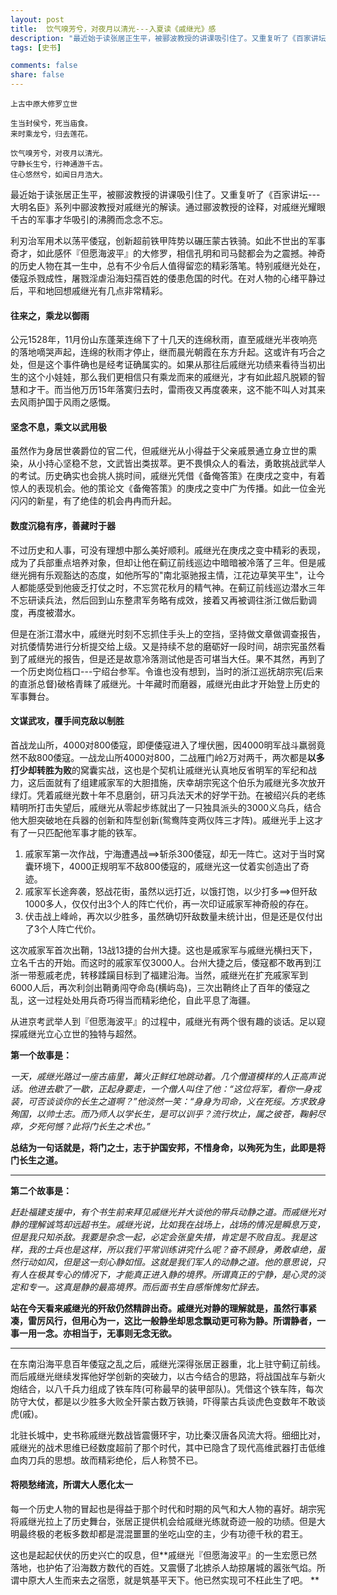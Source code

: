 ```yaml
---
layout: post
title:  饮气嗅芳兮，对夜月以清光---入夏读《戚继光》感
description: "最近始于读张居正生平，被郦波教授的讲课吸引住了。又重复听了《百家讲坛---大明名臣》系列中郦波教授对戚继光的解读。通过郦波教授的诠释，对戚继光耀眼千古的军事才华吸引的沸腾而念念不忘。"
tags: [史书]

comments: false
share: false
---
```


	上古中原大修罗立世

	生当封侯兮，死当庙食。
	来时乘龙兮，归去莲花。

	饮气嗅芳兮，对夜月以清光。
	守静长生兮，行神通游千古。 
	住心悠然兮，如闻日月浩大。 

最近始于读张居正生平，被郦波教授的讲课吸引住了。又重复听了《百家讲坛---大明名臣》系列中郦波教授对戚继光的解读。通过郦波教授的诠释，对戚继光耀眼千古的军事才华吸引的沸腾而念念不忘。

利刃治军用术以荡平倭寇，创新超前铁甲阵势以碾压蒙古铁骑。如此不世出的军事奇才，如此感怀『但愿海波平』的大修罗，相信孔明和司马懿都会为之震撼。神奇的历史人物在其一生中，总有不少令后人值得留恋的精彩落笔。特别戚继光处在，倭寇杀戮成性，屠戮淫虐沿海妇孺百姓的倭患危国的时代。在对人物的心绪平静过后，平和地回想戚继光有几点非常精彩。


#### 往来之，乘龙以御雨

公元1528年，11月份山东蓬莱连绵下了十几天的连绵秋雨，直至戚继光半夜响亮的落地嘀哭声起，连绵的秋雨才停止，继而晨光朝霞在东方升起。这或许有巧合之处，但是这个事件确也是经考证确属实的。如果从那往后戚继光功绩来看待当初出生的这个小娃娃，那么我们更相信只有乘龙而来的戚继光，才有如此超凡脱颖的智慧和才干。而当他万历15年落寞归去时，雷雨夜又再度袭来，这不能不叫人对其来去风雨护国于风雨之感慨。

#### 坚念不息，乘文以武用极

虽然作为身居世袭爵位的官二代，但戚继光从小得益于父亲戚景通立身立世的熏染，从小持心坚稳不怠，文武皆出类拔萃。更不畏惧众人的看法，勇敢挑战武举人的考试。历史确实也会挑人挑时间，戚继光凭借《备俺答策》在庚戌之变中，有着惊人的表现机会。他的策论文《备俺答策》的庚戌之变中广为传播。如此一位金光闪闪的新星，有了绝佳的机会冉冉而升起。

#### 数度沉稳有序，善藏时于器

不过历史和人事，可没有理想中那么美好顺利。戚继光在庚戌之变中精彩的表现，成为了兵部重点培养对象，但却让他在蓟辽前线巡边中暗暗被冷落了三年。但是戚继光拥有乐观豁达的态度，如他所写的"南北驱驰报主情，江花边草笑平生"，让今人都能感受到他疲乏打仗之时，不忘赏花秋月的精气神。在蓟辽前线巡边潜水三年不忘研读兵法，然后回到山东整肃军务略有成效，接着又再被调往浙江做后勤调度，再度被潜水。

但是在浙江潜水中，戚继光时刻不忘抓住手头上的空挡，坚持做文章做调查报告，对抗倭情势进行分析提交给上级。又是持续不怠的磨砺好一段时间，胡宗宪虽然看到了戚继光的报告，但是还是故意冷落测试他是否可堪当大任。果不其然，再到了一个历史岗位档口---宁绍台参军。令谁也没有想到，当时的浙江巡抚胡宗宪(后来的直浙总督)破格青睐了戚继光。十年藏时而磨器，戚继光由此才开始登上历史的军事舞台。

#### 文谋武攻，覆手间克敌以制胜

首战龙山所，4000对800倭寇，即便倭寇进入了埋伏圈，因4000明军战斗羸弱竟然不敌800倭寇。一战龙山所4000对800，二战雁门岭2万对两千，两次都是**以多打少却转胜为败**的窝囊实战，这也是个契机让戚继光认真地反省明军的军纪和战力，这后面就有了组建戚家军的大胆措施，庆幸胡宗宪这个伯乐为戚继光多次放开绿灯。凭着戚继光数十年不息磨剑，研习兵法天术的好学干劲。在被绍兴兵的老练精明所打击失望后，戚继光从零起步练就出了一只独具派头的3000义乌兵，结合他大胆突破地在兵器的创新和阵型创新(鸳鸯阵变两仪阵三才阵)。戚继光手上这才有了一只匹配他军事才能的铁军。

1. 戚家军第一次作战，宁海遭遇战==>斩杀300倭寇，却无一阵亡。这对于当时窝囊环境下，4000正规明军不敌800倭寇的，戚继光这一仗着实创造出了奇迹。
2. 戚家军长途奔袭，怒战花街，虽然以远打近，以饿打饱，以少打多==>但歼敌1000多人，仅仅付出3个人的阵亡代价，再一次印证戚家军神奇般的存在。
3. 伏击战上峰岭，再次以少胜多，虽然确切歼敌数量未统计出，但是还是仅付出了3个人阵亡代价。

这次戚家军首次出鞘，13战13捷的台州大捷。这也是戚家军与戚继光横扫天下，立名千古的开始。而这时的戚家军仅3000人。台州大捷之后，倭寇都不敢再到江浙一带惹戚老虎，转移蹂躏目标到了福建沿海。当然，戚继光在扩充戚家军到6000人后，再次利剑出鞘勇闯夺命岛(横屿岛)，三次出鞘终止了百年的倭寇之乱，这一过程处处用兵奇巧得当而精彩绝伦，自此平息了海疆。

从进京考武举人到『但愿海波平』的过程中，戚继光有两个很有趣的谈话。足以窥探戚继光立心立世的独特与超然。

**第一个故事是：**

*一天，戚继光路过一座古庙里，篝火正鲜红地跳动着。几个僧道模样的人正高声说话。他进去歇了一歇，正起身要走，一个僧人叫住了他：“这位将军，看你一身戎装，可否谈谈你的长生之道啊？”他淡然一笑：“身身为司命，义在死绥。方求致身殉国，以帅士志。而乃师人以学长生，是可以训乎？流行坎止，属之彼苍，鞠躬尽瘁，夕死何憾？此将门长生之术也。”*

**总结为一句话就是，将门之士，志于护国安邦，不惜身命，以殉死为生，此即是将门长生之道。**

---

**第二个故事是：**

*赶赴福建支援中，有个书生前来拜见戚继光并大谈他的带兵动静之道。而戚继光对静的理解诚笃却远超书生。戚继光说，比如我在战场上，战场的情况是瞬息万变，但是我只知杀敌。我要是杂念一起，必定会张皇失措，肯定是不败自乱。我是这样，我的士兵也是这样，所以我们平常训练讲究什么呢？奋不顾身，勇敢卓绝，虽然行动如风，但是这一刻心静如恒。这就是我们军人的动静之道。他的意思说，只有人在极其专心的情况下，才能真正进入静的境界。所谓真正的宁静，是心灵的淡定和专一。这真是静的最高境界。而后面书生自感惭愧匆忙辞去。*

**站在今天看来戚继光的歼敌仍然精辟出奇。戚继光对静的理解就是，虽然行事紧凑，雷厉风行，但用心为一，这比一般静坐却思念飘动更可称为静。所谓静者，一事一用一念。亦相当于，无事则无念无欲。**

---


在东南沿海平息百年倭寇之乱之后，戚继光深得张居正器重，北上驻守蓟辽前线。而后戚继光继续发挥他好学创新的突破力，以古今结合的思路，将战国战车与新火炮结合，以八千兵力组成了铁车阵(可称最早的装甲部队)。凭借这个铁车阵，每次防守大仗，都是以少胜多大败全歼蒙古数万铁骑，吓得蒙古兵谈虎色变数年不敢谈虎(戚)。

北驻长城中，史书称戚继光数战皆震慑环宇，功比秦汉唐各风流大将。细细比对，戚继光的战术思维已经数度超前了那个时代，其中已隐含了现代高维武器打击低维血肉刀兵的思想。故而精彩绝伦，后人称赞不已。


#### 将陨愁绪流，所谓大人愿化太一

每一个历史人物的冒起也是得益于那个时代和时期的风气和大人物的喜好。胡宗宪将戚继光拉上了历史舞台，张居正提供机会给戚继光练就奇迹一般的功绩。但是大明最终极的老板多数却都是混混噩噩的坐吃山空的主，少有功德千秋的君王。

这也是起起伏伏的历史兴亡的叹息，但**戚继光『但愿海波平』的一生宏愿已然落地，也护佑了沿海数方数代的百姓。又震慑了北掳杀人劫掠屠城的嚣张气焰。所谓中原大人生而来去之宿愿，就是筑基平天下。他已然实现可不枉此生了吧。
**









